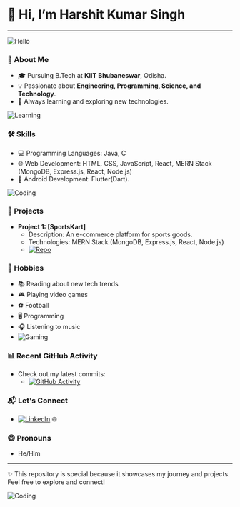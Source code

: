 # 👋 Hi, I’m Harshit Kumar Singh
---

![Hello](https://media.giphy.com/media/ASd0Ukj0y3qMM/giphy.gif)

### 🚀 About Me
- 🎓 Pursuing B.Tech at **KIIT Bhubaneswar**, Odisha.
- 💡 Passionate about **Engineering, Programming, Science, and Technology**.
- 🌱 Always learning and exploring new technologies.

![Learning](https://media.giphy.com/media/SWoSkN6DxTszqIKEqv/giphy.gif)

### 🛠️ Skills
- 💻 Programming Languages: Java, C
- 🌐 Web Development: HTML, CSS, JavaScript, React, MERN Stack (MongoDB, Express.js, React, Node.js)
- 📱 Android Development: Flutter(Dart).

![Coding](https://media.giphy.com/media/7P5vhZd6t2sgfXmj12/giphy.gif)

### 📂 Projects
- **Project 1: [SportsKart]**
  - Description: An e-commerce platform for sports goods.
  - Technologies: MERN Stack (MongoDB, Express.js, React, Node.js)
  - [![Repo](https://img.shields.io/badge/GitHub-Repository-blue)](https://github.com/your-profile/project-1)

### 🎨 Hobbies
- 📚 Reading about new tech trends
- 🎮 Playing video games
- ⚽ Football
- 🖥️ Programming
- 🎧 Listening to music
- ![Gaming](https://media.giphy.com/media/mW05nwEyXLP0Y/giphy.gif)

### 📊 Recent GitHub Activity
- Check out my latest commits:
  - [![GitHub Activity](https://img.shields.io/github/last-commit/HarshittSinghh)](https://github.com/HarshittSinghh)

### 📬 Let's Connect
- [![LinkedIn](https://img.shields.io/badge/LinkedIn-Connect-blue)](https://www.linkedin.com/in/harshit-kumar-singh-46511022b?utm_source=share&utm_campaign=share_via&utm_content=profile&utm_medium=android_app) 🌐

### 😄 Pronouns
- He/Him

---

✨ This repository is special because it showcases my journey and projects. Feel free to explore and connect!

![Coding](https://media.giphy.com/media/iIqmM5tTjmpOB9mpbn/giphy.gif)